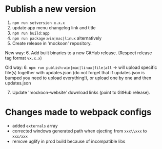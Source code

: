 # Publish a new version

1. `npm run setversion x.x.x`
2. update app menu changelog link and title
3. `npm run build:app`
4. `npm run package:win|mac|linux` alternatively
5. Create release in 'mockoon' repository.

New way:
6. Add built binaries to a new GitHub release. (Respect release tag format `vx.x.x`)

Old way:
6. `npm run publish:win|mac|linux|file|all` -> will upload specific file(s) together with updates.json (do not forget that if updates.json is bumped you need to upload everything!), or upload one by one and then updates.json

7. Update 'mockoon-website' download links (point to GitHub release).

# Changes made to webpack configs

- added `externals` array
- corrected windows generated path when ejecting from `xxx\\xxx` to `xxx/xxx`
- remove uglify in prod build because of incompatible libs
